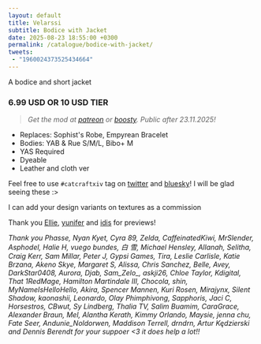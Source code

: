 ```yaml
---
layout: default
title: Velarssi
subtitle: Bodice with Jacket
date: 2025-08-23 18:55:00 +0300
permalink: /catalogue/bodice-with-jacket/
tweets:
 - "1960024373525434664"
---
```


A bodice and short jacket

### 6.99 USD OR 10 USD TIER
> *Get the mod at [patreon] or [boosty]. Public after 23.11.2025!*

- Replaces: Sophist's Robe, Empyrean Bracelet
- Bodies: YAB & Rue S/M/L, Bibo+ M
- YAS Required
- Dyeable
- Leather and cloth ver

Feel free to use `#catcraftxiv` tag on [twitter] and [bluesky]! I will be glad seeing these :>

I can add your design variants on textures as a commission

Thank you [Ellie], [yunifer] and [idis] for previews! 

*Thank you Phasse, Nyan Kyet, Cyra 89, Zelda, CaffeinatedKiwi, MrSlender, Asphodel, Halie H, vuego bundes, 白 雪, Michael Hensley, Allanah, Selitha, Craig Kerr, Sam Millar, Peter J, Gypsi Games, Tira, Leslie Carlisle, Katie Brzana, Akeno Skye, Margaret S, Alissa, Chris Sanchez, Belle, Avey, DarkStar0408, Aurora, Djab, Sam_Zelo_, askji26, Chloe Taylor, Kdigital, That 1RedMage, Hamilton Martindale III, Chocola, shin, MyNameIsHelloHello, Akira, Spencer Mannen, Kuri Rosen, Mirajynx, Silent Shadow, kaonashii, Leonardo, Olay Phimphivong, Sapphoris, Jaci C, Horsestros, CBwut, Sy Lindberg, Thalia TV, Salim Buamim, CaraGrace, Alexander Braun, Mel, Alantha Kerath, Kimmy Orlando, Maysie, jenna chu, Fate Seer, Andunie_Noldorwen, Maddison Terrell, drndrn, Artur Kędzierski and Dennis Berendt for your suppoer <3 it does help a lot!!*

[//]: # (Comments & links:)

[//]: # (Download links:)
[patreon]: https://www.patreon.com/posts/velarssi-outfit-137174026?utm_medium=clipboard_copy&utm_source=copyLink&utm_campaign=postshare_creator&utm_content=join_link
[boosty]: https://boosty.to/miaumori/posts/0fc0fc2c-56f2-4ef0-9e35-b5cb19e97202?share=post_link
[heliosphere]: /

[//]: # (Additional previews:)
[NSFW previews]: /

[//]: # (Links that same for all releases)
[//]: # (Lovely people <3)
[idis]: https://x.com/idisxiv
[Azzi]: https://x.com/AzziXiko
[Adra]: https://x.com/yourfav_vierelf
[haruhi]: https://x.com/haruhixiv
[Saki]: https://x.com/PhotosmithSaki
[Ellie]: https://x.com/Ellieffxiv
[Lehlei]: https://x.com/lehlei_xiv
[soju]: https://x.com/sewerskinky
[yunifer]: https://x.com/yunixiv
[Freia]: https://x.com/ForeverFreia
[Passion]: https://x.com/passiondarling

[//]: # (Social profiles:)
[twitter]: https://x.com/hashtag/catcraftxiv
[bluesky]: https://bsky.app/hashtag/catcraftxiv